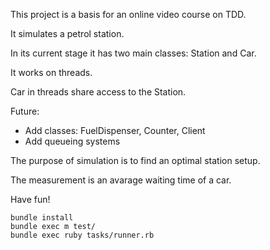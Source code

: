 This project is a basis for an online video course on TDD.

It simulates a petrol station.

In its current stage it has two main classes: Station and Car.

It works on threads.

Car in threads share access to the Station.

Future:
- Add classes: FuelDispenser, Counter, Client
- Add queueing systems

The purpose of simulation is to find an optimal station setup.

The measurement is an avarage waiting time of a car.

Have fun!

```
bundle install
bundle exec m test/
bundle exec ruby tasks/runner.rb
```
